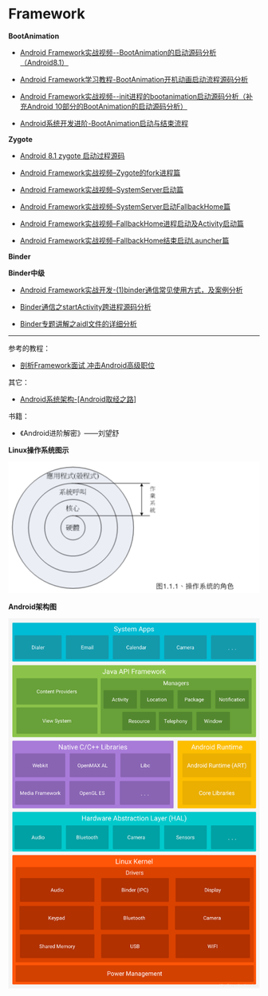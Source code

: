 # Framework



**BootAnimation**

+ [Android Framework实战视频--BootAnimation的启动源码分析（Android8.1）](https://blog.csdn.net/learnframework/article/details/116719938)
+ [Android Framework学习教程-BootAnimation开机动画启动流程源码分析](https://blog.csdn.net/learnframework/article/details/117173110)
+ [Android Framework实战视频--init进程的bootanimation启动源码分析（补充Android 10部分的BootAnimation的启动源码分析）](https://blog.csdn.net/learnframework/article/details/116719986)

+ [Android系统开发进阶-BootAnimation启动与结束流程](http://qiushao.net/2020/02/23/Android%E7%B3%BB%E7%BB%9F%E5%BC%80%E5%8F%91%E8%BF%9B%E9%98%B6/BootAnimation%E5%90%AF%E5%8A%A8%E6%B5%81%E7%A8%8B/)







**Zygote**

+ [Android 8.1 zygote 启动过程源码](https://blog.csdn.net/learnframework/article/details/116177701)

+ [Android Framework实战视频–Zygote的fork进程篇](https://blog.csdn.net/learnframework/article/details/116244848)

+ [Android Framework实战视频–SystemServer启动篇](https://blog.csdn.net/learnframework/article/details/116310690)

+ [Android Framework实战视频–SystemServer启动FallbackHome篇](https://blog.csdn.net/learnframework/article/details/116402229)

+ [Android Framework实战视频–FallbackHome进程启动及Activity启动篇](https://blog.csdn.net/learnframework/article/details/116404083)

+ [Android Framework实战视频–FallbackHome结束启动Launcher篇](https://blog.csdn.net/learnframework/article/details/116421488)



**Binder**

**Binder中级**

+ [Android Framework实战开发-(1)binder通信常见使用方式，及案例分析](https://blog.csdn.net/learnframework/article/details/119769754)
+ [Binder通信之startActivity跨进程源码分析](https://blog.csdn.net/learnframework/article/details/119859818)

+ [Binder专题讲解之aidl文件的详细分析](https://blog.csdn.net/learnframework/article/details/119634022)









-----



参考的教程：

+ [剖析Framework面试 冲击Android高级职位](https://coding.imooc.com/class/340.html)



其它：

+ [Android系统架构-[Android取经之路]](https://blog.csdn.net/yiranfeng/article/details/103549149)



书籍：

+ 《Android进阶解密》——刘望舒



**Linux操作系统图示**

![041](https://github.com/winfredzen/Android-Basic/blob/master/Framework/images/041.png)



**Android架构图**

![042](https://github.com/winfredzen/Android-Basic/blob/master/Framework/images/042.png)